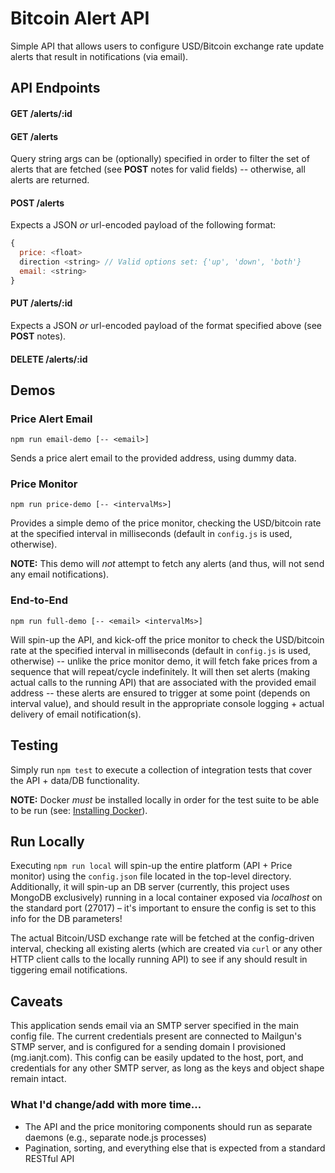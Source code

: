 # Bitcoin Alert API
Simple API that allows users to configure USD/Bitcoin exchange rate update alerts that result in notifications (via email). 

## API Endpoints

#### GET /alerts/:id

#### GET /alerts
Query string args can be (optionally) specified in order to filter the set of alerts that are fetched (see __POST__ notes for valid fields) -- otherwise, all alerts are returned.

#### POST /alerts
Expects a JSON _or_ url-encoded payload of the following format:
```javascript
{
  price: <float>
  direction <string> // Valid options set: {'up', 'down', 'both'}
  email: <string>
}
```

#### PUT /alerts/:id
Expects a JSON _or_ url-encoded payload of the format specified above (see __POST__ notes).

#### DELETE /alerts/:id

## Demos

### Price Alert Email
`npm run email-demo [-- <email>]`

Sends a price alert email to the provided address, using dummy data.

### Price Monitor
`npm run price-demo [-- <intervalMs>]`

Provides a simple demo of the price monitor, checking the USD/bitcoin rate at the specified interval in milliseconds (default in `config.js` is used, otherwise).

__NOTE:__ This demo will _not_ attempt to fetch any alerts (and thus, will not send any email notifications).

### End-to-End
`npm run full-demo [-- <email> <intervalMs>]`

Will spin-up the API, and kick-off the price monitor to check the USD/bitcoin rate at the specified interval in milliseconds (default in `config.js` is used, otherwise) -- unlike the price monitor demo, it will fetch fake prices from a sequence that will repeat/cycle indefinitely.  It will then set alerts (making actual calls to the running API) that are associated with the provided email address -- these alerts are ensured to trigger at some point (depends on interval value), and should result in the appropriate console logging + actual delivery of email notification(s).

## Testing
Simply run `npm test` to execute a collection of integration tests that cover the API + data/DB functionality.

__NOTE:__ Docker _must_ be installed locally in order for the test suite to be able to be run (see: [Installing Docker](https://docs.docker.com/install/)).

## Run Locally
Executing `npm run local` will spin-up the entire platform (API + Price monitor) using the `config.json` file located in the top-level directory.  Additionally, it will spin-up an DB server (currently, this project uses MongoDB exclusively) running in a local container exposed via _localhost_ on the standard port (27017) – it's important to ensure the config is set to this info for the DB parameters!

The actual Bitcoin/USD exchange rate will be fetched at the config-driven interval, checking all existing alerts (which are created via `curl` or any other HTTP client calls to the locally running API) to see if any should result in tiggering email notifications.

## Caveats
This application sends email via an SMTP server specified in the main config file.  The current credentials present are connected to Mailgun's STMP server, and is configured for a sending domain I provisioned (mg.ianjt.com).  This config can be easily updated to the host, port, and credentials for any other SMTP server, as long as the keys and object shape remain intact.

### What I'd change/add with more time...
* The API and the price monitoring components should run as separate daemons (e.g., separate node.js processes)
* Pagination, sorting, and everything else that is expected from a standard RESTful API
